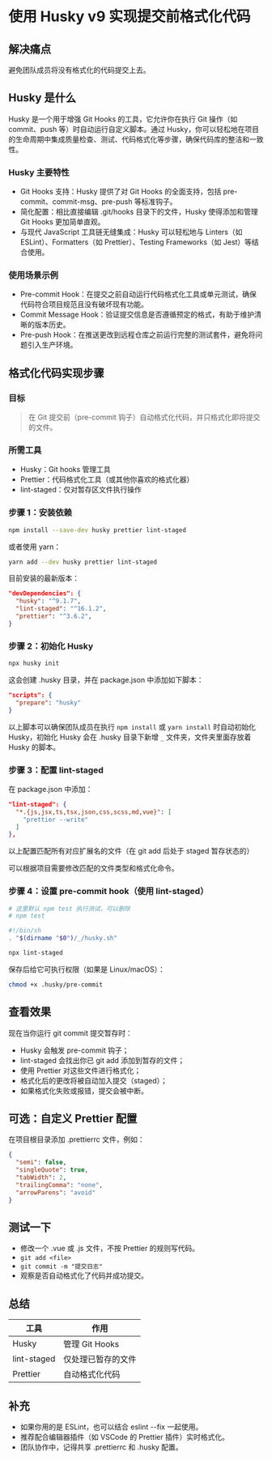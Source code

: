 # 使用 Husky v9 实现提交前格式化代码

## 解决痛点

避免团队成员将没有格式化的代码提交上去。

## Husky 是什么

Husky 是一个用于增强 Git Hooks 的工具，它允许你在执行 Git 操作（如 commit、push 等）时自动运行自定义脚本。通过 Husky，你可以轻松地在项目的生命周期中集成质量检查、测试、代码格式化等步骤，确保代码库的整洁和一致性。

### Husky 主要特性

- Git Hooks 支持：Husky 提供了对 Git Hooks 的全面支持，包括 pre-commit、commit-msg、pre-push 等标准钩子。
- 简化配置：相比直接编辑 .git/hooks 目录下的文件，Husky 使得添加和管理 Git Hooks 更加简单直观。
- 与现代 JavaScript 工具链无缝集成：Husky 可以轻松地与 Linters（如 ESLint）、Formatters（如 Prettier）、Testing Frameworks（如 Jest）等结合使用。

### 使用场景示例

- Pre-commit Hook：在提交之前自动运行代码格式化工具或单元测试，确保代码符合项目规范且没有破坏现有功能。
- Commit Message Hook：验证提交信息是否遵循预定的格式，有助于维护清晰的版本历史。
- Pre-push Hook：在推送更改到远程仓库之前运行完整的测试套件，避免将问题引入生产环境。

## 格式化代码实现步骤

### 目标

> 在 Git 提交前（pre-commit 钩子）自动格式化代码，并只格式化即将提交的文件。

### 所需工具

- Husky：Git hooks 管理工具
- Prettier：代码格式化工具（或其他你喜欢的格式化器）
- lint-staged：仅对暂存区文件执行操作

### 步骤 1：安装依赖

```sh
npm install --save-dev husky prettier lint-staged
```

或者使用 yarn：

```sh
yarn add --dev husky prettier lint-staged
```

目前安装的最新版本：

```json
"devDependencies": {
  "husky": "^9.1.7",
  "lint-staged": "^16.1.2",
  "prettier": "^3.6.2",
}
```

### 步骤 2：初始化 Husky

```sh
npx husky init
```

这会创建 .husky 目录，并在 package.json 中添加如下脚本：

```json
"scripts": {
  "prepare": "husky"
}
```

以上脚本可以确保团队成员在执行 `npm install` 或 `yarn install` 时自动初始化 Husky，初始化 Husky 会在 .husky 目录下新增 `_` 文件夹，文件夹里面存放着 Husky 的脚本。

### 步骤 3：配置 lint-staged

在 package.json 中添加：

```json
"lint-staged": {
  "*.{js,jsx,ts,tsx,json,css,scss,md,vue}": [
    "prettier --write"
  ]
},
```

以上配置匹配所有对应扩展名的文件（在 git add 后处于 staged 暂存状态的）

可以根据项目需要修改匹配的文件类型和格式化命令。

### 步骤 4：设置 pre-commit hook（使用 lint-staged）

```sh
# 这里默认 npm test 执行测试，可以删除
# npm test

#!/bin/sh
. "$(dirname "$0")/_/husky.sh"

npx lint-staged
```

保存后给它可执行权限（如果是 Linux/macOS）：

```sh
chmod +x .husky/pre-commit
```

## 查看效果

现在当你运行 git commit 提交暂存时：

- Husky 会触发 pre-commit 钩子；
- lint-staged 会找出你已 git add 添加到暂存的文件；
- 使用 Prettier 对这些文件进行格式化；
- 格式化后的更改将被自动加入提交（staged）；
- 如果格式化失败或报错，提交会被中断。

## 可选：自定义 Prettier 配置

在项目根目录添加 .prettierrc 文件，例如：

```json
{
  "semi": false,
  "singleQuote": true,
  "tabWidth": 2,
  "trailingComma": "none",
  "arrowParens": "avoid"
}
```

## 测试一下

- 修改一个 .vue 或 .js 文件，不按 Prettier 的规则写代码。
- `git add <file>`
- `git commit -m "提交日志"`
- 观察是否自动格式化了代码并成功提交。

## 总结

| 工具        | 作用               |
| ----------- | ------------------ |
| Husky       | 管理 Git Hooks     |
| lint-staged | 仅处理已暂存的文件 |
| Prettier    | 自动格式化代码     |

## 补充

- 如果你用的是 ESLint，也可以结合 eslint --fix 一起使用。
- 推荐配合编辑器插件（如 VSCode 的 Prettier 插件）实时格式化。
- 团队协作中，记得共享 .prettierrc 和 .husky 配置。
